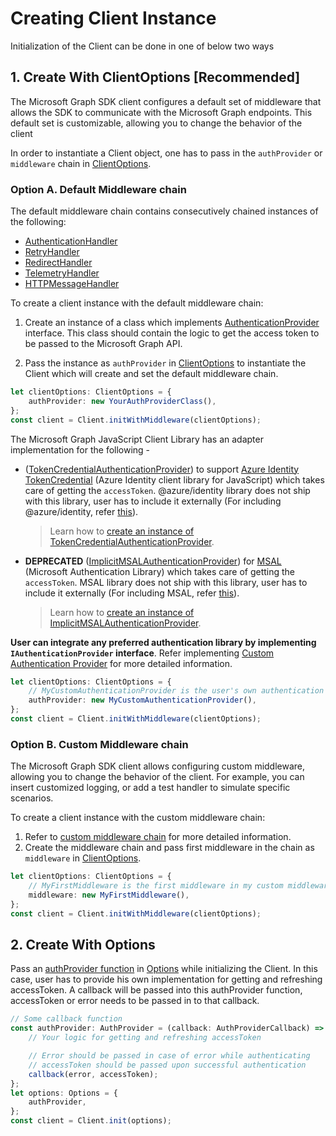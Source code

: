 # Creating Client Instance

Initialization of the Client can be done in one of below two ways

## 1. Create With ClientOptions [Recommended]

The Microsoft Graph SDK client configures a default set of middleware that allows the SDK to communicate with the Microsoft Graph endpoints. This default set is customizable, allowing you to change the behavior of the client

In order to instantiate a Client object, one has to pass in the `authProvider` or `middleware` chain in [ClientOptions](../src/IClientOptions.ts).

### Option A. Default Middleware chain

The default middleware chain contains consecutively chained instances of the following:
- [AuthenticationHandler](../src/middleware/AuthenticationHandler.ts)
- [RetryHandler](../src/middleware/RetryHandler.ts)
- [RedirectHandler](../src/middleware/RedirectHandler.ts)
- [TelemetryHandler](../src/middleware/TelemetryHandler.ts)
- [HTTPMessageHandler](../src/middleware/HTTPMessageHandler.ts)

To create a client instance with the default middleware chain:

1. Create an instance of a class which implements [AuthenticationProvider](../src/IAuthenticationProvider.ts) interface. This class should contain the logic to get the access token to be passed to the Microsoft Graph API.

2. Pass the instance as `authProvider` in [ClientOptions](../src/IClientOptions.ts) to instantiate the Client which will create and set the default middleware chain.

```typescript
let clientOptions: ClientOptions = {
	authProvider: new YourAuthProviderClass(),
};
const client = Client.initWithMiddleware(clientOptions);
```

The Microsoft Graph JavaScript Client Library has an adapter implementation for the following -

-   ([TokenCredentialAuthenticationProvider](../src/authentication/azureTokenCredentials/TokenCredentialAuthenticationProvider.ts)) to support [Azure Identity TokenCredential](https://github.com/Azure/azure-sdk-for-js/blob/master/sdk/identity/identity/README.md) (Azure Identity client library for JavaScript) which takes care of getting the `accessToken`. @azure/identity library does not ship with this library, user has to include it externally (For including @azure/identity, refer [this](https://www.npmjs.com/package/@azure/identity)).

    > Learn how to [create an instance of TokenCredentialAuthenticationProvider](./TokenCredentialAuthenticationProvider.md).

-   **DEPRECATED** ([ImplicitMSALAuthenticationProvider](../src/authentication/msal/ImplicitMSALAuthenticationProvider.ts)) for [MSAL](https://github.com/AzureAD/microsoft-authentication-library-for-js/tree/dev/lib/msal-core) (Microsoft Authentication Library) which takes care of getting the `accessToken`. MSAL library does not ship with this library, user has to include it externally (For including MSAL, refer [this](https://github.com/AzureAD/microsoft-authentication-library-for-js/tree/dev/lib/msal-core#installation)).

    > Learn how to [create an instance of ImplicitMSALAuthenticationProvider](./ImplicitMSALAuthenticationProvider.md).

**User can integrate any preferred authentication library by implementing `IAuthenticationProvider` interface**. Refer implementing [Custom Authentication Provider](./CustomAuthenticationProvider.md) for more detailed information.

```typescript
let clientOptions: ClientOptions = {
	// MyCustomAuthenticationProvider is the user's own authentication provider implementing AuthenticationProvider interface
	authProvider: new MyCustomAuthenticationProvider(),
};
const client = Client.initWithMiddleware(clientOptions);
```

### Option B. Custom Middleware chain

The Microsoft Graph SDK client allows configuring custom middleware, allowing you to change the behavior of the client. For example, you can insert customized logging, or add a test handler to simulate specific scenarios.

To create a client instance with the custom middleware chain:

1. Refer to [custom middleware chain](./CustomMiddlewareChain.md) for more detailed information.
2. Create the middleware chain and pass first middleware in the chain as `middleware` in [ClientOptions](../src/IClientOptions.ts).

```typescript
let clientOptions: ClientOptions = {
	// MyFirstMiddleware is the first middleware in my custom middleware chain
	middleware: new MyFirstMiddleware(),
};
const client = Client.initWithMiddleware(clientOptions);
```

## 2. Create With Options

Pass an [authProvider function](../src/IAuthProvider.ts) in [Options](../src/IOptions.ts) while initializing the Client. In this case, user has to provide his own implementation for getting and refreshing accessToken. A callback will be passed into this authProvider function, accessToken or error needs to be passed in to that callback.

```typescript
// Some callback function
const authProvider: AuthProvider = (callback: AuthProviderCallback) => {
	// Your logic for getting and refreshing accessToken

	// Error should be passed in case of error while authenticating
	// accessToken should be passed upon successful authentication
	callback(error, accessToken);
};
let options: Options = {
	authProvider,
};
const client = Client.init(options);
```
